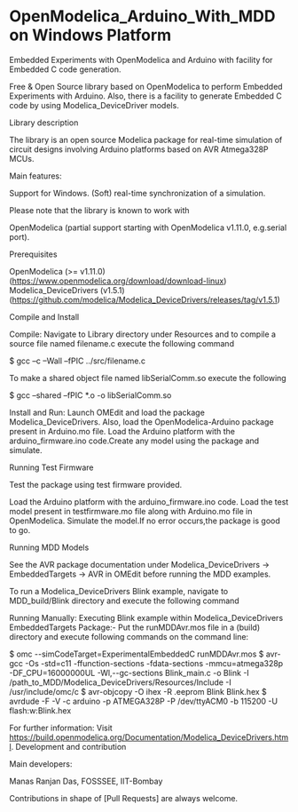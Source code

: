 # OpenModelica_Arduino_With_MDD on Windows Platform

Embedded Experiments with OpenModelica and Arduino with facility for Embedded C code generation.

Free & Open Source library based on OpenModelica to perform Embedded Experiments with Arduino. Also, there is a facility to generate Embedded C code by using Modelica_DeviceDriver models.

Library description

The library is an open source Modelica package for real-time simulation of circuit designs involving Arduino platforms based on AVR Atmega328P MCUs.

Main features:

Support for Windows.
(Soft) real-time synchronization of a simulation.

Please note that the library is known to work with

OpenModelica (partial support starting with OpenModelica v1.11.0, e.g.serial port).

Prerequisites

OpenModelica (>= v1.11.0) (https://www.openmodelica.org/download/download-linux)
Modelica_DeviceDrivers (v1.5.1) (https://github.com/modelica/Modelica_DeviceDrivers/releases/tag/v1.5.1)

Compile and Install

Compile: Navigate to Library directory under Resources and to compile a source file named filename.c execute the following command

$ gcc –c –Wall –fPIC ../src/filename.c

To make a shared object file named libSerialComm.so execute the following

$ gcc –shared –fPIC *.o -o libSerialComm.so

Install and Run: Launch OMEdit and load the package Modelica_DeviceDrivers. Also, load the OpenModelica-Arduino package present in Arduino.mo file. Load the Arduino platform with the arduino_firmware.ino code.Create any model using the package and simulate.

Running Test Firmware

Test the package using test firmware provided.

Load the Arduino platform with the arduino_firmware.ino code.
Load the test model present in testfirmware.mo file along with Arduino.mo file in OpenModelica.
Simulate the model.If no error occurs,the package is good to go.

Running MDD Models

See the AVR package documentation under Modelica_DeviceDrivers -> EmbeddedTargets -> AVR in OMEdit before running the MDD examples.

To run a Modelica_DeviceDrivers Blink example, navigate to MDD_build/Blink directory and execute the following command

Running Manually: Executing Blink example within Modelica_DeviceDrivers EmbeddedTargets Package:- Put the runMDDAvr.mos file in a (build) directory and execute following commands on the command line:

$ omc --simCodeTarget=ExperimentalEmbeddedC runMDDAvr.mos $ avr-gcc -Os -std=c11 -ffunction-sections -fdata-sections -mmcu=atmega328p -DF_CPU=16000000UL -Wl,--gc-sections Blink_main.c -o Blink -I /path_to_MDD/Modelica_DeviceDrivers/Resources/Include -I /usr/include/omc/c $ avr-objcopy -O ihex -R .eeprom Blink Blink.hex $ avrdude -F -V -c arduino -p ATMEGA328P -P /dev/ttyACM0 -b 115200 -U flash:w:Blink.hex

For further information: Visit https://build.openmodelica.org/Documentation/Modelica_DeviceDrivers.html. Development and contribution

Main developers:

Manas Ranjan Das, FOSSSEE, IIT-Bombay

Contributions in shape of [Pull Requests] are always welcome.
